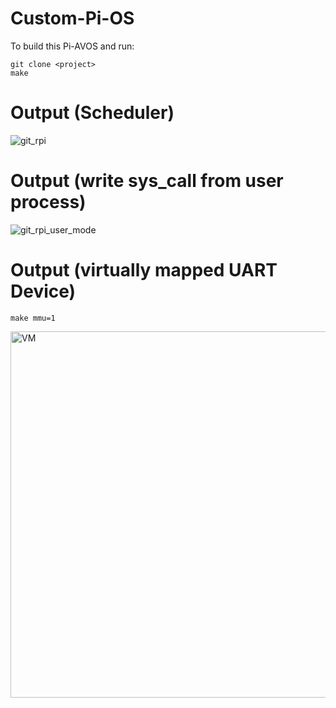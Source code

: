 # Custom-Pi-OS
To build this Pi-AVOS and run:
```
git clone <project>
make
```
# Output (Scheduler)
![git_rpi](https://github.com/user-attachments/assets/aa139e38-e772-47fb-95fa-64217d5a523b)

# Output (write sys_call from user process)
![git_rpi_user_mode](https://github.com/user-attachments/assets/2892ce58-c8e7-46fc-80af-187a974761e7)

# Output (virtually mapped UART Device)
```
make mmu=1
```
<img width="729" height="586" alt="VM" src="https://github.com/user-attachments/assets/49177df4-e7b2-4d3c-ae4b-6fed9dc52d2c" />
